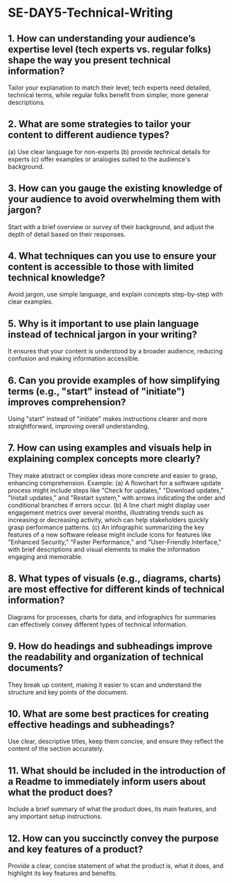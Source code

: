 # SE-DAY5-Technical-Writing
## 1. How can understanding your audience’s expertise level (tech experts vs. regular folks) shape the way you present technical information?
  Tailor your explanation to match their level; tech experts need detailed, technical terms, while regular folks benefit from simpler, more general           descriptions.

## 2. What are some strategies to tailor your content to different audience types?
(a) Use clear language for non-experts
(b) provide technical details for experts
(c) offer examples or analogies suited to the audience's background.

## 3. How can you gauge the existing knowledge of your audience to avoid overwhelming them with jargon?
  Start with a brief overview or survey of their background, and adjust the depth of detail based on their responses.

## 4. What techniques can you use to ensure your content is accessible to those with limited technical knowledge?
  Avoid jargon, use simple language, and explain concepts step-by-step with clear examples.

## 5. Why is it important to use plain language instead of technical jargon in your writing?
  It ensures that your content is understood by a broader audience, reducing confusion and making information accessible.
  
## 6. Can you provide examples of how simplifying terms (e.g., "start" instead of "initiate") improves comprehension?
  Using "start" instead of "initiate" makes instructions clearer and more straightforward, improving overall understanding.
  
## 7. How can using examples and visuals help in explaining complex concepts more clearly?
  They make abstract or complex ideas more concrete and easier to grasp, enhancing comprehension.
  Example:
  (a) A flowchart for a software update process might include steps like "Check for updates," "Download updates," "Install updates," and "Restart system," with arrows indicating the order and conditional branches if errors occur.
  (b) A line chart might display user engagement metrics over several months, illustrating trends such as increasing or decreasing activity, which can help stakeholders quickly grasp performance patterns.
  (c) An infographic summarizing the key features of a new software release might include icons for features like "Enhanced Security," "Faster Performance," and "User-Friendly Interface," with brief descriptions and visual elements to make the information engaging and memorable.
  
## 8. What types of visuals (e.g., diagrams, charts) are most effective for different kinds of technical information?
  Diagrams for processes, charts for data, and infographics for summaries can effectively convey different types of technical information.
  
## 9. How do headings and subheadings improve the readability and organization of technical documents?
  They break up content, making it easier to scan and understand the structure and key points of the document.
  
## 10. What are some best practices for creating effective headings and subheadings?
  Use clear, descriptive titles, keep them concise, and ensure they reflect the content of the section accurately.
  
## 11. What should be included in the introduction of a Readme to immediately inform users about what the product does?
  Include a brief summary of what the product does, its main features, and any important setup instructions.
  
## 12. How can you succinctly convey the purpose and key features of a product?
  Provide a clear, concise statement of what the product is, what it does, and highlight its key features and benefits.
